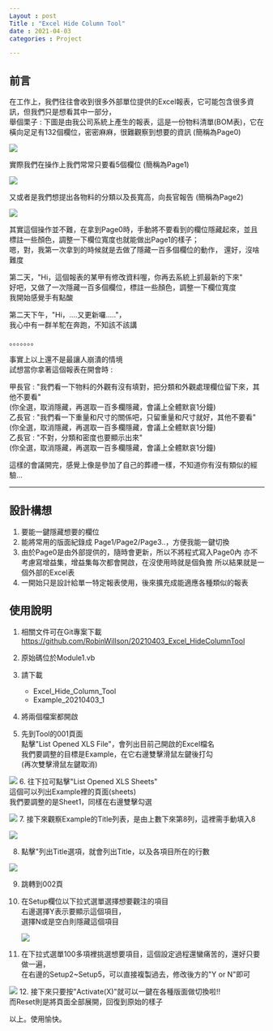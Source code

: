 ```yaml
---
Layout : post
Title : "Excel Hide Column Tool"
date : 2021-04-03
categories : Project

---
```



## 前言

在工作上，我們往往會收到很多外部單位提供的Excel報表，它可能包含很多資訊，但我們只是想看其中一部分，<BR>
舉個栗子 : 下圖是由我公司系統上產生的報表，這是一份物料清單(BOM表)，它在橫向足足有132個欄位，密密麻麻，很難觀察到想要的資訊
(簡稱為Page0)
<!-- ![](20210403_Excel_HideColumnTool/2021-04-03-11-40-03.png) -->
![](https://picbase0.robin0968.workers.dev/0:/GitBlog/20210403_Excel_HideColumnTool/2021-04-03-11-40-03.png)

實際我們在操作上我們常常只要看5個欄位
(簡稱為Page1)
<!-- ![](20210403_Excel_HideColumnTool/2021-04-03-11-37-33.png) -->
![](https://picbase0.robin0968.workers.dev/0:/GitBlog/20210403_Excel_HideColumnTool/2021-04-03-11-37-33.png)

又或者是我們想提出各物料的分類以及長寬高，向長官報告
(簡稱為Page2)
<!-- ![](20210403_Excel_HideColumnTool/2021-04-03-14-10-48.png) -->
![](https://picbase0.robin0968.workers.dev/0:/GitBlog/20210403_Excel_HideColumnTool/2021-04-03-14-10-48.png)

其實這個操作並不難，在拿到Page0時，手動將不要看到的欄位隱藏起來，並且標註一些顏色，調整一下欄位寬度也就能做出Page1的樣子；<BR>
嗯，對，我第一次拿到的時候就是去做了隱藏一百多個欄位的動作，
還好，沒啥難度

第二天，"Hi，這個報表的某甲有修改資料喔，你再去系統上抓最新的下來"<BR>
好吧，又做了一次隱藏一百多個欄位，標註一些顏色，調整一下欄位寬度<BR>
我開始感覺手有點酸

第二天下午，"Hi，....又更新囉....."，<BR>
我心中有一群羊駝在奔跑，不知該不該講

。。。。。。。

事實上以上還不是最讓人崩潰的情境<BR>
試想當你拿著這個報表在開會時 :

甲長官 : "我們看一下物料的外觀有沒有填對，把分類和外觀處理欄位留下來，其他不要看"<BR>
(你全選，取消隱藏，再選取一百多欄隱藏，會議上全體默哀1分鐘)<BR>
乙長官 : "我們看一下重量和尺寸的關係吧，只留重量和尺寸就好，其他不要看" <BR>
(你全選，取消隱藏，再選取一百多欄隱藏，會議上全體默哀1分鐘)<BR>
乙長官 : "不對，分類和密度也要顯示出來"<BR>
(你全選，取消隱藏，再選取一百多欄隱藏，會議上全體默哀1分鐘)

這樣的會議開完，感覺上像是參加了自己的葬禮一樣，不知道你有沒有類似的經驗...

--- 

## 設計構想

1. 要能一鍵隱藏想要的欄位
2. 能將常用的版面紀錄成 Page1/Page2/Page3..，方便我能一鍵切換
3. 由於Page0是由外部提供的，隨時會更新，所以不將程式寫入Page0內
   亦不考慮寫增益集，增益集每次都會開啟，在沒使用時就是個負擔
   所以結果就是一個外部的Excel表
4. 一開始只是設計給單一特定報表使用，後來擴充成能適應各種類似的報表

## 使用說明

1. 相關文件可在Git專案下載<BR>
    https://github.com/RobinWillson/20210403_Excel_HideColumnTool
2. 原始碼位於Module1.vb
3. 請下載<BR>

    * Excel_Hide_Column_Tool
    * Example_20210403_1

4. 將兩個檔案都開啟
5. 先到Tool的001頁面<BR>
   點擊"List Opened XLS File"，會列出目前己開啟的Excel檔名<BR>
我們要調整的目標是Example，在它右邊雙擊滑鼠左鍵後打勾<BR>
(再次雙擊滑鼠左鍵取消)
<!-- ![](20210403_Excel_HideColumnTool/2021-04-03-14-42-49.png) -->
![](https://picbase0.robin0968.workers.dev/0:/GitBlog/20210403_Excel_HideColumnTool/2021-04-03-14-42-49.png)
6. 往下拉可點擊"List Opened XLS Sheets"<BR>
    這個可以列出Example裡的頁面(sheets)<BR>
    我們要調整的是Sheet1，同樣在右邊雙擊勾選
<!-- ![](20210403_Excel_HideColumnTool/2021-04-03-14-46-57.png) -->
![](https://picbase0.robin0968.workers.dev/0:/GitBlog/20210403_Excel_HideColumnTool/2021-04-03-14-46-57.png)
7. 接下來觀察Example的Title列表，是由上數下來第8列，這裡需手動填入8
<!-- ![](20210403_Excel_HideColumnTool/2021-04-03-15-21-35.png) -->
![](https://picbase0.robin0968.workers.dev/0:/GitBlog/20210403_Excel_HideColumnTool/2021-04-03-15-21-35.png)

8. 點擊"列出Title選項，就會列出Title，以及各項目所在的行數
<!-- ![](20210403_Excel_HideColumnTool/2021-04-03-15-22-38.png) -->
![](https://picbase0.robin0968.workers.dev/0:/GitBlog/20210403_Excel_HideColumnTool/2021-04-03-15-22-38.png)

9. 跳轉到002頁
10. 在Setup欄位以下拉式選單選擇想要觀注的項目<BR>
    右邊選擇Y表示要顯示這個項目，<BR>
    選擇N或是空白則隱藏這個項目
    
    <!-- ![](20210403_Excel_HideColumnTool/2021-04-03-15-32-21.png) -->
    ![](https://picbase0.robin0968.workers.dev/0:/GitBlog/20210403_Excel_HideColumnTool/2021-04-03-15-32-21.png)
11. 在下拉式選單100多項裡挑選想要項目，這個設定過程還蠻痛苦的，還好只要做一遍，<BR>
在右邊的Setup2~Setup5，可以直接複製過去，修改後方的"Y or N"即可
<!-- ![](20210403_Excel_HideColumnTool/2021-04-03-15-39-41.png) -->
![](https://picbase0.robin0968.workers.dev/0:/GitBlog/20210403_Excel_HideColumnTool/2021-04-03-15-39-41.png)
12. 接下來只要按"Activate(X)"就可以一鍵在各種版面做切換啦!!<BR>
    而Reset則是將頁面全部展開，回復到原始的樣子

以上。使用愉快。
